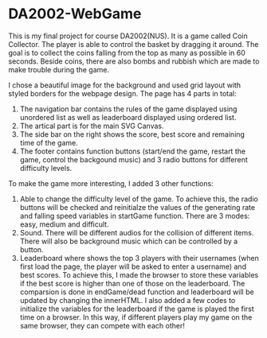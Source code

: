 # DA2002-WebGame
This is my final project for course DA2002(NUS). It is a game called Coin Collector. The player is able to control the basket by dragging it around. The goal is to collect the coins falling from the top as many as possible in 60 seconds. Beside coins, there are also bombs and rubbish which are made to make trouble during the game.

I chose a beautiful image for the background and used grid layout with styled borders for the webpage design. The page has 4 parts in total:
1. The navigation bar contains the rules of the game displayed using unordered list as well as leaderboard displayed using ordered list.
2. The artical part is for the main SVG Canvas.
3. The side bar on the right shows the score, best score and remaining time of the game.
4. The footer contains function buttons (start/end the game, restart the game, control the backgound music) and 3 radio buttons for different difficulty levels.

To make the game more interesting, I added 3 other functions: 
1. Able to change the difficulty level of the game. To achieve this, the radio buttons will be checked and reinitialze the values of the generating rate and falling speed variables in startGame function. There are 3 modes: easy, medium and difficult. 
2. Sound. There will be different audios for the collision of different items. There will also be background music which can be controlled by a button. 
3. Leaderboard where shows the top 3 players with their usernames (when first load the page, the player will be asked to enter a username) and best scores. To achieve this, I made the browser to store these variables if the best score is higher than one of those on the leaderboard. The comparsion is done in endGame/dead function and leaderboard will be updated by changing the innerHTML. I also added a few codes to initialize the variables for the leaderboard if the game is played the first time on a browser. In this way, if different players play my game on the same browser, they can compete with each other!
